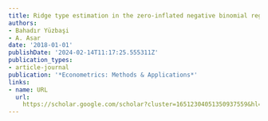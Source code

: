 ```yaml
---
title: Ridge type estimation in the zero-inflated negative binomial regression
authors:
- Bahadır Yüzbaşi
- A. Asar
date: '2018-01-01'
publishDate: '2024-02-14T11:17:25.555311Z'
publication_types:
- article-journal
publication: '*Econometrics: Methods & Applications*'
links:
- name: URL
  url: 
    https://scholar.google.com/scholar?cluster=16512304051350937559&hl=en&oi=scholarr
---
```

